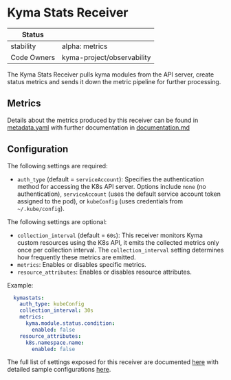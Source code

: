# Kyma Stats Receiver


| Status      |                            |
|-------------|----------------------------|
| stability   | alpha: metrics             |
| Code Owners | kyma-project/observability |

The Kyma Stats Receiver pulls kyma modules from the API server, create status metrics and sends it down the metric pipeline for further processing.

## Metrics

Details about the metrics produced by this receiver can be found in [metadata.yaml](./metadata.yaml) with further documentation in [documentation.md](./documentation.md)

## Configuration

The following settings are required:

- `auth_type` (default = `serviceAccount`): Specifies the authentication method for accessing the K8s API server. 
   Options include `none` (no authentication), `serviceAccount` (uses the default service account token assigned to the pod), or `kubeConfig` (uses credentials from `~/.kube/config`).

The following settings are optional:

- `collection_interval` (default = `60s`): This receiver monitors Kyma custom resources using the K8s API, it emits the collected metrics only once per collection interval. The `collection_interval` setting determines how frequently these metrics are emitted.
- `metrics`: Enables or disables specific metrics.
- `resource_attributes`: Enables or disables resource attributes.

Example:

```yaml
  kymastats:
    auth_type: kubeConfig
    collection_interval: 30s
    metrics:
      kyma.module.status.condition:
        enabled: false
    resource_attributes:
      k8s.namespace.name:
        enabled: false
```

The full list of settings exposed for this receiver are documented [here](./config.go)
with detailed sample configurations [here](./testdata/config.yaml).
